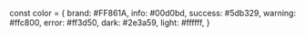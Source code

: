 const color = {
    brand: #FF861A,
    info: #00d0bd,
    success: #5db329,
    warning: #ffc800,
    error: #ff3d50,
    dark: #2e3a59,
    light: #ffffff,
}
